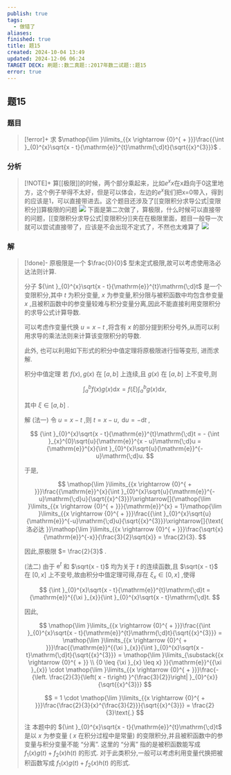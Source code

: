 ```yaml
---
publish: true
tags:
  - 做错了
aliases: 
finished: true
title: 题15
created: 2024-10-04 13:49
updated: 2024-12-06 06:24
TARGET DECK: 刷题::数二真题::2017年数二试题::题15
error: true
---
```

## 题15
### 题目
> [!error]+
> 求 $\mathop{\lim }\limits_{{x \rightarrow {0}^{ + }}}\frac{{\int }_{0}^{x}\sqrt{x - t}{\mathrm{e}}^{t}\mathrm{\;d}t}{\sqrt{{x}^{3}}}$ .
### 分析
> [!NOTE]+
> 算[[极限]]的时候，两个部分乘起来，比如$e^{ x }x$在x趋向于0这里地方，这个例子举得不太好，但是可以体会，左边的$e^{ x }$我们把x=0带入，得到的应该是1，可以直接带进去。这个题目还涉及了[[变限积分求导公式|变限积分]]算极限的问题
> ![](https://img.hwenyi.live/202412061423896.webp)
> 下面是第二次做了，算极限，什么时候可以直接带的问题，[[变限积分求导公式|变限积分]]夹在在极限里面，题目一般导一次就可以尝试直接带了，应该是不会出现不定式了，不然也太难算了
> ![](https://img.hwenyi.live/202412181410835.webp)

### 解
> [!done]-
> 原极限是一个 $\frac{0}{0}$ 型未定式极限,故可以考虑使用洛必达法则计算.
> 
> 分子 ${\int }_{0}^{x}\sqrt{x - t}{\mathrm{e}}^{t}\mathrm{\;d}t$ 是一个变限积分,其中 $t$ 为积分变量, $x$ 为参变量,积分限与被积函数中均包含参变量 $x$ ,且被积函数中的参变量较难与积分变量分离,因此不能直接利用变限积分的求导公式计算导数.
> 
> 可以考虑作变量代换 $u = x - t$ ,将含有 $x$ 的部分提到积分号外,从而可以利用求导的乘法法则来计算该变限积分的导数.
> 
> 此外, 也可以利用如下形式的积分中值定理将原极限进行恒等变形, 进而求解.
> 
> 积分中值定理 若 $f\left( x\right), g\left( x\right)$ 在 $\left\lbrack {a, b}\right\rbrack$ 上连续,且 $g\left( x\right)$ 在 $\left\lbrack {a, b}\right\rbrack$ 上不变号,则
> 
> $$
> {\int }_{a}^{b}f\left( x\right) g\left( x\right) \mathrm{d}x = f\left( \xi \right) {\int }_{a}^{b}g\left( x\right) \mathrm{d}x,
> $$
> 
> 其中 $\xi \in \left\lbrack {a, b}\right\rbrack$ .
> 
> 解 (法一) 令 $u = x - t$ ,则 $t = x - u,\mathrm{\;d}u = - \mathrm{d}t$ ,
> 
> $$
> {\int }_{0}^{x}\sqrt{x - t}{\mathrm{e}}^{t}\mathrm{\;d}t = - {\int }_{x}^{0}\sqrt{u}{\mathrm{e}}^{x - u}\mathrm{\;d}u = {\mathrm{e}}^{x}{\int }_{0}^{x}\sqrt{u}{\mathrm{e}}^{-u}\mathrm{\;d}u.
> $$
> 
> 于是,
> 
> $$
> \mathop{\lim }\limits_{{x \rightarrow {0}^{ + }}}\frac{{\mathrm{e}}^{x}{\int }_{0}^{x}\sqrt{u}{\mathrm{e}}^{-u}\mathrm{\;d}u}{\sqrt{{x}^{3}}}\xrightarrow[]{\mathop{\lim }\limits_{{x \rightarrow {0}^{ + }}}{\mathrm{e}}^{x} = 1}\mathop{\lim }\limits_{{x \rightarrow {0}^{ + }}}\frac{{\int }_{0}^{x}\sqrt{u}{\mathrm{e}}^{-u}\mathrm{\;d}u}{\sqrt{{x}^{3}}}\xrightarrow[]{\text{ 洛必达 }}\mathop{\lim }\limits_{{x \rightarrow {0}^{ + }}}\frac{\sqrt{x}{\mathrm{e}}^{-x}}{\frac{3}{2}\sqrt{x}} = \frac{2}{3}.
> $$
> 
> 因此,原极限 $= \frac{2}{3}$ .
> 
> (法二) 由于 ${\mathrm{e}}^{t}$ 和 $\sqrt{x - t}$ 均为关于 $t$ 的连续函数,且 $\sqrt{x - t}$ 在 $\left\lbrack {0, x}\right\rbrack$ 上不变号,故由积分中值定理可得,存在 ${\xi }_{x} \in \left\lbrack {0, x}\right\rbrack$ ,使得
> 
> $$
> {\int }_{0}^{x}\sqrt{x - t}{\mathrm{e}}^{t}\mathrm{\;d}t = {\mathrm{e}}^{{\xi }_{x}}{\int }_{0}^{x}\sqrt{x - t}\mathrm{\;d}t.
> $$
> 
> 因此,
> 
> $$
> \mathop{\lim }\limits_{{x \rightarrow {0}^{ + }}}\frac{{\int }_{0}^{x}\sqrt{x - t}{\mathrm{e}}^{t}\mathrm{\;d}t}{\sqrt{{x}^{3}}} = \mathop{\lim }\limits_{{x \rightarrow {0}^{ + }}}\frac{{\mathrm{e}}^{{\xi }_{x}}{\int }_{0}^{x}\sqrt{x - t}\mathrm{\;d}t}{\sqrt{{x}^{3}}} = \mathop{\lim }\limits_{\substack{{x \rightarrow {0}^{ + }} \\ {0 \leq {\xi }_{x} \leq x} }}{\mathrm{e}}^{{\xi }_{x}} \cdot \mathop{\lim }\limits_{{x \rightarrow {0}^{ + }}}\frac{-{\left. \frac{2}{3}{\left( x - t\right) }^{\frac{3}{2}}\right| }_{0}^{x}}{\sqrt{{x}^{3}}}
> $$
> 
> $$
> = 1 \cdot \mathop{\lim }\limits_{{x \rightarrow {0}^{ + }}}\frac{\frac{2}{3}{x}^{\frac{3}{2}}}{\sqrt{{x}^{3}}} = \frac{2}{3}\text{.}
> $$
> 
> 注 本题中的 ${\int }_{0}^{x}\sqrt{x - t}{\mathrm{e}}^{t}\mathrm{\;d}t$ 是以 $x$ 为参变量 ( $x$ 在积分过程中是常量) 的变限积分,并且被积函数中的参变量与积分变量不能 “分离”. 这里的 “分离” 指的是被积函数能写成 ${f}_{1}\left( x\right) g\left( t\right) + {f}_{2}\left( x\right) h\left( t\right)$ 的形式. 对于此类积分,一般可以考虑利用变量代换把被积函数写成 ${f}_{1}\left( x\right) g\left( t\right) + {f}_{2}\left( x\right) h\left( t\right)$ 的形式.